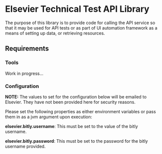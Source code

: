 # Elsevier Technical Test API Library

The purpose of this library is to provide code for calling the API service so that it may be used for API tests or as part of UI automation framework as a means of setting up data, or retrieving resources.

## Requirements

### Tools
Work in progress...
### Configuration
**NOTE:** The values to set for the configuration below will be emailed to Elsevier. They have not been provided here for security reasons.

Please set the following properties as either environment variables or pass them in as a jvm argument upon execution:

**elsevier.bitly.username**: This must be set to the value of the bitly username.

**elsevier.bitly.password**: This must be set to the password for the bitly username provided.